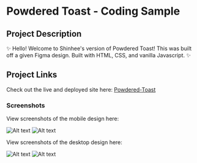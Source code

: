 # Powdered Toast - Coding Sample


## Project Description

 ✨ Hello! Welcome to Shinhee's version of Powdered Toast! This was built off a given Figma design. Built with HTML, CSS, and vanilla Javascript. ✨


## Project Links

Check out the live and deployed site here: [Powdered-Toast](https://shinheep.github.io/powdered-toast/)


### Screenshots

View screenshots of the mobile design here:

![Alt text](https://res.cloudinary.com/dxqwpud0l/image/upload/v1644824639/Screen_Shot_2022-02-13_at_11.37.20_PM_ulh1di.png)
![Alt text](https://res.cloudinary.com/dxqwpud0l/image/upload/v1644824638/Screen_Shot_2022-02-13_at_11.39.36_PM_fk6qas.png "Optional title")

View screenshots of the desktop design here:

![Alt text](https://res.cloudinary.com/dxqwpud0l/image/upload/v1644824642/Screen_Shot_2022-02-13_at_11.40.05_PM_kjnbcy.png "Optional title")
![Alt text](https://res.cloudinary.com/dxqwpud0l/image/upload/v1644824644/Screen_Shot_2022-02-13_at_11.40.17_PM_hul29s.png "Optional title")
